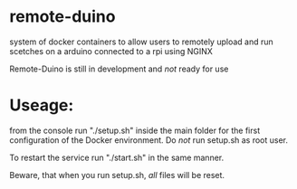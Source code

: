# remote-duino
system of docker containers to allow users to remotely upload and run scetches on a arduino connected to a rpi using NGINX

Remote-Duino is still in development and *not* ready for use

# Useage:

from the console run "./setup.sh" inside the main folder for the first configuration of the Docker environment. Do *not* run setup.sh as root user.

To restart the service run "./start.sh" in the same manner.

Beware, that when you run setup.sh, *all* files will be reset.
